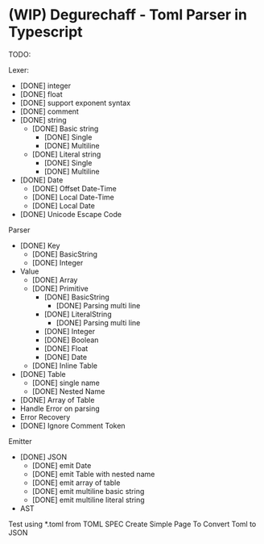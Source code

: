 (WIP) Degurechaff - Toml Parser in Typescript
=================

TODO:

Lexer:
- [DONE] integer
- [DONE] float
- [DONE] support exponent syntax
- [DONE] comment
- [DONE] string
  - [DONE] Basic string
    - [DONE] Single
    - [DONE] Multiline
  - [DONE] Literal string
    - [DONE] Single
    - [DONE] Multiline
- [DONE] Date
  - [DONE] Offset Date-Time
  - [DONE] Local Date-Time
  - [DONE] Local Date
- [DONE] Unicode Escape Code

Parser
- [DONE] Key
  - [DONE] BasicString
  - [DONE] Integer
- Value
  - [DONE] Array
  - [DONE] Primitive
    - [DONE] BasicString
      - [DONE] Parsing multi line
    - [DONE] LiteralString
      - [DONE] Parsing multi line
    - [DONE] Integer
    - [DONE] Boolean
    - [DONE] Float
    - [DONE] Date
  - [DONE] Inline Table
- [DONE] Table
  - [DONE] single name
  - [DONE] Nested Name
- [DONE] Array of Table
- Handle Error on parsing
- Error Recovery
- [DONE] Ignore Comment Token

Emitter
- [DONE] JSON
  - [DONE] emit Date
  - [DONE] emit Table with nested name
  - [DONE] emit array of table
  - [DONE] emit multiline basic string
  - [DONE] emit multiline literal string
- AST

Test using *.toml from TOML SPEC
Create Simple Page To Convert Toml to JSON